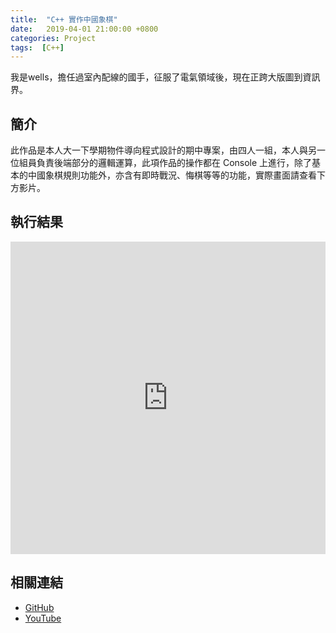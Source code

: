 ```yaml
---
title:  "C++ 實作中國象棋"
date:   2019-04-01 21:00:00 +0800
categories: Project
tags:  [C++]
--- 
```

我是wells，擔任過室內配線的國手，征服了電氣領域後，現在正跨大版圖到資訊界。

## 簡介
此作品是本人大一下學期物件導向程式設計的期中專案，由四人一組，本人與另一位組員負責後端部分的邏輯運算，此項作品的操作都在 Console 上進行，除了基本的中國象棋規則功能外，亦含有即時戰況、悔棋等等的功能，實際畫面請查看下方影片。

## 執行結果

<iframe width="100%" height="500" src="https://www.youtube.com/embed/ccETgxwJvMs" title="YouTube video player" frameborder="0" allow="accelerometer; autoplay; clipboard-write; encrypted-media; gyroscope; picture-in-picture" allowfullscreen></iframe>

## 相關連結
- [GitHub](https://github.com/jhang-jhe-wei/ChineseChess)
- [YouTube](https://www.youtube.com/embed/ccETgxwJvMs)